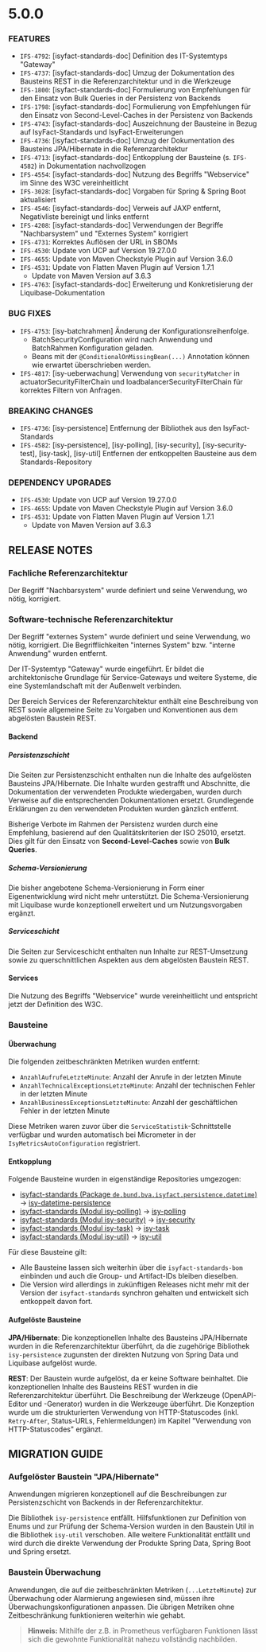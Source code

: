 # 5.0.0
### FEATURES
- `IFS-4792`: [isyfact-standards-doc] Definition des IT-Systemtyps "Gateway"
- `IFS-4737`: [isyfact-standards-doc] Umzug der Dokumentation des Bausteins REST in die Referenzarchitektur und in die Werkzeuge
- `IFS-1800`: [isyfact-standards-doc] Formulierung von Empfehlungen für den Einsatz von Bulk Queries in der Persistenz von Backends
- `IFS-1798`: [isyfact-standards-doc] Formulierung von Empfehlungen für den Einsatz von Second-Level-Caches in der Persistenz von Backends
- `IFS-4743`: [isyfact-standards-doc] Auszeichnung der Bausteine in Bezug auf IsyFact-Standards und IsyFact-Erweiterungen
- `IFS-4736`: [isyfact-standards-doc] Umzug der Dokumentation des Bausteins JPA/Hibernate in die Referenzarchitektur
- `IFS-4713`: [isyfact-standards-doc] Entkopplung der Bausteine (s. `IFS-4582`) in Dokumentation nachvollzogen
- `IFS-4554`: [isyfact-standards-doc] Nutzung des Begriffs "Webservice" im Sinne des W3C vereinheitlicht
- `IFS-3028`: [isyfact-standards-doc] Vorgaben für Spring & Spring Boot aktualisiert
- `IFS-4546`: [isyfact-standards-doc] Verweis auf JAXP entfernt, Negativliste bereinigt und links entfernt
- `IFS-4208`: [isyfact-standards-doc] Verwendungen der Begriffe "Nachbarsystem" und "Externes System" korrigiert
- `IFS-4731`: Korrektes Auflösen der URL in SBOMs
- `IFS-4530`: Update von UCP auf Version 19.27.0.0
- `IFS-4655`: Update von Maven Checkstyle Plugin auf Version 3.6.0
- `IFS-4531`: Update von Flatten Maven Plugin auf Version 1.7.1
  * Update von Maven Version auf 3.6.3
- `IFS-4763`: [isyfact-standards-doc] Erweiterung und Konkretisierung der Liquibase-Dokumentation

### BUG FIXES
- `IFS-4753`: [isy-batchrahmen] Änderung der Konfigurationsreihenfolge.
  * BatchSecurityConfiguration wird nach Anwendung und BatchRahmen Konfiguration geladen.
  * Beans mit der `@ConditionalOnMissingBean(...)` Annotation können wie erwartet überschrieben werden.
- `IFS-4817`: [isy-ueberwachung] Verwendung von `securityMatcher` in actuatorSecurityFilterChain und loadbalancerSecurityFilterChain für korrektes Filtern von Anfragen.

### BREAKING CHANGES
- `IFS-4736`: [isy-persistence] Entfernung der Bibliothek aus den IsyFact-Standards
- `IFS-4582`: [isy-persistence], [isy-polling], [isy-security], [isy-security-test], [isy-task], [isy-util] Entfernen der entkoppelten Bausteine aus dem Standards-Repository

### DEPENDENCY UPGRADES
- `IFS-4530`: Update von UCP auf Version 19.27.0.0
- `IFS-4655`: Update von Maven Checkstyle Plugin auf Version 3.6.0
- `IFS-4531`: Update von Flatten Maven Plugin auf Version 1.7.1
    * Update von Maven Version auf 3.6.3

## RELEASE NOTES

[//]: # (### Allgemeine Änderungen)
[//]: # (_keine_)

### Fachliche Referenzarchitektur
Der Begriff "Nachbarsystem" wurde definiert und seine Verwendung, wo nötig, korrigiert.

### Software-technische Referenzarchitektur
Der Begriff "externes System" wurde definiert und seine Verwendung, wo nötig, korrigiert.
Die Begrifflichkeiten "internes System" bzw. "interne Anwendung" wurden entfernt.

Der IT-Systemtyp "Gateway" wurde eingeführt. Er bildet die architektonische Grundlage für Service-Gateways und weitere Systeme, die eine Systemlandschaft mit der Außenwelt verbinden. 

Der Bereich Services der Referenzarchitektur enthält eine Beschreibung von REST sowie allgemeine Seite zu Vorgaben und Konventionen aus dem abgelösten Baustein REST. 

#### Backend

##### Persistenzschicht
Die Seiten zur Persistenzschicht enthalten nun die Inhalte des aufgelösten Bausteins JPA/Hibernate.
Die Inhalte wurden gestrafft und Abschnitte, die Dokumentation der verwendeten Produkte wiedergaben, wurden durch Verweise auf die entsprechenden Dokumentationen ersetzt.
Grundlegende Erklärungen zu den verwendeten Produkten wurden gänzlich entfernt.

Bisherige Verbote im Rahmen der Persistenz wurden durch eine Empfehlung, basierend auf den Qualitätskriterien der ISO 25010, ersetzt.
Dies gilt für den Einsatz von **Second-Level-Caches** sowie von **Bulk Queries**.

##### Schema-Versionierung
Die bisher angebotene Schema-Versionierung in Form einer Eigenentwicklung wird nicht mehr unterstützt.
Die Schema-Versionierung mit Liquibase wurde konzeptionell erweitert und um Nutzungsvorgaben ergänzt.

##### Serviceschicht
Die Seiten zur Serviceschicht enthalten nun Inhalte zur REST-Umsetzung sowie zu querschnittlichen Aspekten aus dem abgelösten Baustein REST.

#### Services
Die Nutzung des Begriffs "Webservice" wurde vereinheitlicht und entspricht jetzt der Definition des W3C.

### Bausteine

#### Überwachung
Die folgenden zeitbeschränkten Metriken wurden entfernt:

* `AnzahlAufrufeLetzteMinute`: Anzahl der Anrufe in der letzten Minute
* `AnzahlTechnicalExceptionsLetzteMinute`: Anzahl der technischen Fehler in der letzten Minute
* `AnzahlBusinessExceptionsLetzteMinute`: Anzahl der geschäftlichen Fehler in der letzten Minute

Diese Metriken waren zuvor über die `ServiceStatistik`-Schnittstelle verfügbar und wurden automatisch bei Micrometer in der `IsyMetricsAutoConfiguration` registriert.

#### Entkopplung
Folgende Bausteine wurden in eigenständige Repositories umgezogen:

* [isyfact-standards (Package `de.bund.bva.isyfact.persistence.datetime`)](https://github.com/IsyFact/isyfact-standards/tree/release/4.x/isy-persistence/src/main/java/de/bund/bva/isyfact/persistence/datetime) →
  [isy-datetime-persistence](https://github.com/IsyFact/isy-datetime-persistence)
* [isyfact-standards (Modul isy-polling)](https://github.com/IsyFact/isyfact-standards/tree/release/4.x/isy-polling) → [isy-polling](https://github.com/IsyFact/isy-polling)
* [isyfact-standards (Modul isy-security)](https://github.com/IsyFact/isyfact-standards/tree/release/4.x/isy-security) → [isy-security](https://github.com/IsyFact/isy-security)
* [isyfact-standards (Modul isy-task)](https://github.com/IsyFact/isyfact-standards/tree/release/4.x/isy-task) → [isy-task](https://github.com/IsyFact/isy-task)
* [isyfact-standards (Modul isy-util)](https://github.com/IsyFact/isyfact-standards/tree/release/4.x/isy-util) → [isy-util](https://github.com/IsyFact/isy-util)

Für diese Bausteine gilt:

* Alle Bausteine lassen sich weiterhin über die `isyfact-standards-bom` einbinden und auch die Group- und Artifact-IDs bleiben dieselben.
* Die Version wird allerdings in zukünftigen Releases nicht mehr mit der Version der `isyfact-standards` synchron gehalten und entwickelt sich entkoppelt davon fort.

[//]: # (* Die Bausteine besitzen keinerlei Abhängigkeiten auf die restliche IsyFact mehr.)
[//]: # (Sie setzen allein Java 17 voraus.)
[//]: # (So können sie auch in Anwendungen integriert werden, die noch auf einem älteren Stand der IsyFact beruhen.)

#### Aufgelöste Bausteine

**JPA/Hibernate**: Die konzeptionellen Inhalte des Bausteins JPA/Hibernate wurden in die Referenzarchitektur überführt, da die zugehörige Bibliothek `isy-persistence` zugunsten der direkten Nutzung von Spring Data und Liquibase aufgelöst wurde.

**REST**: Der Baustein wurde aufgelöst, da er keine Software beinhaltet.
Die konzeptionellen Inhalte des Bausteins REST wurden in die Referenzarchitektur überführt.
Die Beschreibung der Werkzeuge (OpenAPI-Editor und -Generator) wurden in die Werkzeuge überführt.
Die Konzeption wurde um die strukturierten Verwendung von HTTP-Statuscodes (inkl. `Retry-After`, Status-URLs, Fehlermeldungen) im Kapitel "Verwendung von HTTP-Statuscodes" ergänzt.

[//]: # (### Deprecations)
[//]: # (_keine_)

[//]: # (### Dokumentation)
[//]: # (_keine_)

## MIGRATION GUIDE

### Aufgelöster Baustein "JPA/Hibernate"
Anwendungen migrieren konzeptionell auf die Beschreibungen zur Persistenzschicht von Backends in der Referenzarchitektur.

Die Bibliothek `isy-persistence` entfällt.
Hilfsfunktionen zur Definition von Enums und zur Prüfung der Schema-Version wurden in den Baustein Util in die Bibliothek `isy-util` verschoben.
Alle weitere Funktionalität entfällt und wird durch die direkte Verwendung der Produkte Spring Data, Spring Boot und Spring ersetzt.

### Baustein Überwachung
Anwendungen, die auf die zeitbeschränkten Metriken (`...LetzteMinute`) zur Überwachung oder Alarmierung angewiesen sind, müssen ihre Überwachungskonfigurationen anpassen. 
Die übrigen Metriken ohne Zeitbeschränkung funktionieren weiterhin wie gehabt.

> **Hinweis:** Mithilfe der z.B. in Prometheus verfügbaren Funktionen lässt sich die gewohnte Funktionalität nahezu vollständig nachbilden.
